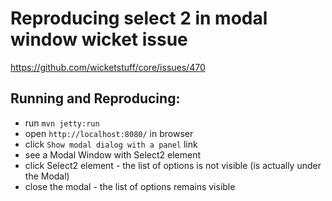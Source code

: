 Reproducing select 2 in modal window wicket issue
=================================================

https://github.com/wicketstuff/core/issues/470


Running and Reproducing:
------------------------
- run `mvn jetty:run`
- open `http://localhost:8080/` in browser
- click `Show modal dialog with a panel` link
- see a Modal Window with Select2 element
- click Select2 element - the list of options is not visible (is actually under the Modal)
- close the modal - the list of options remains visible
